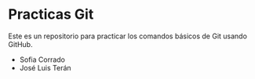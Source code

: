 # Practicas Git

Este es un repositorio para practicar los comandos básicos de Git usando GitHub.

- Sofia Corrado
- José Luis Terán
